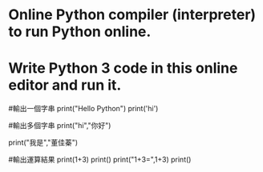 # Online Python compiler (interpreter) to run Python online.
# Write Python 3 code in this online editor and run it.

#輸出一個字串
print("Hello Python")
print('hi')

#輸出多個字串
print("hi","你好")

print("我是","董佳蓁")

#輸出運算結果
print(1+3)
print()
print("1+3=",1+3)
print()